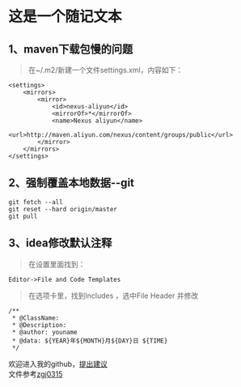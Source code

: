 这是一个随记文本
===
1、maven下载包慢的问题
---
>在~/.m2/新建一个文件settings.xml，内容如下：
```
<settings>
    <mirrors>
        <mirror>
            <id>nexus-aliyun</id>
            <mirrorOf>*</mirrorOf>
            <name>Nexus aliyun</name>
            <url>http://maven.aliyun.com/nexus/content/groups/public</url>
        </mirror>
    </mirrors>
</settings>
```

2、强制覆盖本地数据--git
---
```
git fetch --all  
git reset --hard origin/master 
git pull
```

3、idea修改默认注释
----
>在设置里面找到：
```
Editor->File and Code Templates
```
>在选项卡里，找到Includes ，选中File Header 并修改
```
/**
 * @ClassName: 
 * @Description:
 * @author: youname
 * @data: ${YEAR}年${MONTH}月${DAY}日 ${TIME}
 */

```

欢迎进入我的github，[提出建议](https://github.com/fukeli)<br>
文件参考[zgj0315](https://github.com/zgj0315)
